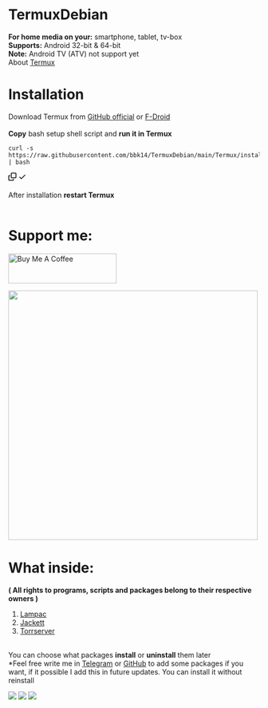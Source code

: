 # TermuxDebian
<b>For home media on your:</b> smartphone, tablet, tv-box
<br><b>Supports:</b> Android 32-bit & 64-bit
<br><b>Note:</b> Android TV (ATV) not support yet 
<br>About <a href="https://wiki.termux.com/wiki/Main_Page" target="_blank">Termux</a>
# Installation
Download Termux from <a href="https://github.com/termux/termux-app/releases" target="_blank">GitHub official</a>  or  <a href="https://f-droid.org/ru/packages/com.termux/" target="_blank">F-Droid</a>
<br>
<br>
<b>Copy</b> bash setup shell script and <b>run it in Termux</b>
<div class="snippet-clipboard-content notranslate position-relative overflow-auto"><pre class="notranslate"><code>curl -s https://raw.githubusercontent.com/bbk14/TermuxDebian/main/Termux/installation.sh | bash
</code></pre><div class="zeroclipboard-container position-absolute right-0 top-0">
    <clipboard-copy aria-label="Copy" class="ClipboardButton btn js-clipboard-copy m-2 p-0 tooltipped-no-delay" data-copy-feedback="Copied!" data-tooltip-direction="w" value="git submodule update --init --recursive" tabindex="0" role="button" style="display: inherit;">
      <svg aria-hidden="true" height="16" viewBox="0 0 16 16" version="1.1" width="16" data-view-component="true" class="octicon octicon-copy js-clipboard-copy-icon m-2">
    <path fill-rule="evenodd" d="M0 6.75C0 5.784.784 5 1.75 5h1.5a.75.75 0 010 1.5h-1.5a.25.25 0 00-.25.25v7.5c0 .138.112.25.25.25h7.5a.25.25 0 00.25-.25v-1.5a.75.75 0 011.5 0v1.5A1.75 1.75 0 019.25 16h-7.5A1.75 1.75 0 010 14.25v-7.5z"></path><path fill-rule="evenodd" d="M5 1.75C5 .784 5.784 0 6.75 0h7.5C15.216 0 16 .784 16 1.75v7.5A1.75 1.75 0 0114.25 11h-7.5A1.75 1.75 0 015 9.25v-7.5zm1.75-.25a.25.25 0 00-.25.25v7.5c0 .138.112.25.25.25h7.5a.25.25 0 00.25-.25v-7.5a.25.25 0 00-.25-.25h-7.5z"></path>
</svg>
      <svg aria-hidden="true" height="16" viewBox="0 0 16 16" version="1.1" width="16" data-view-component="true" class="octicon octicon-check js-clipboard-check-icon color-fg-success d-none m-2">
    <path fill-rule="evenodd" d="M13.78 4.22a.75.75 0 010 1.06l-7.25 7.25a.75.75 0 01-1.06 0L2.22 9.28a.75.75 0 011.06-1.06L6 10.94l6.72-6.72a.75.75 0 011.06 0z"></path>
</svg>
    </clipboard-copy>
  </div></div>
<br> After installation <b>restart Termux</b> <br>
<br>

# Support me:

<a href="https://www.buymeacoffee.com/bbk14" target="_blank"><img src="https://cdn.buymeacoffee.com/buttons/v2/default-yellow.png" alt="Buy Me A Coffee" style="height: 60px !important;width: 217px !important;" ></a>
<br>


<img src="https://github.com/bbk14/TermuxDebian/blob/main/Termux/img/note.jpg" height="500" weight="350" style="max-height: 50%;">

# What inside:
<b>( All rights to programs, scripts and packages belong to their respective owners )</b>

1. <a href="https://github.com/immisterio/Lampac" target="_blank">Lampac</a>
2. <a href="https://github.com/Jackett/Jackett" target="_blank">Jackett</a>
3. <a href="https://github.com/YouROK/TorrServer" target="_blank">Torrserver</a>

<br> You can choose what packages <b>install</b> or <b>uninstall</b> them later<br>
*Feel free write me in <a href="https://t.me/TermuxDebian">Telegram</a> or <a href="https://github.com/bbk14/TermuxDebian/issues" target="_blank">GitHub</a> to add some packages if you want, if it possible I add this in future updates. You can install it without reinstall<br>


<img src="https://github.com/bbk14/TermuxDebian/blob/main/Termux/img/install.png" style="max-width: 50%;">
<img src="https://github.com/bbk14/TermuxDebian/blob/main/Termux/img/uninstall.png" style="max-width: 50%;">
<img src="https://github.com/bbk14/TermuxDebian/blob/main/Termux/img/pac.png" style="max-width: 50%;">
